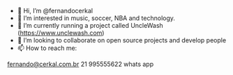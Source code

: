 - 👋 Hi, I’m @fernandocerkal
- 👀 I’m interested in music, soccer, NBA and technology.
- 🌱 I’m currently running a project called UncleWash (https://www.unclewash.com)
- 💞️ I’m looking to collaborate on open source projects and develop people
- 📫 How to reach me:

fernando@cerkal.com.br
21 995555622 whats app
